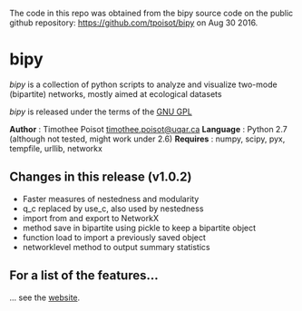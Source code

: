 The code in this repo was obtained from the bipy source code on the public github repository: https://github.com/tpoisot/bipy on Aug 30 2016.
 
# bipy

*bipy* is a collection of python scripts to analyze and visualize two-mode (bipartite) networks, mostly aimed at ecological datasets

*bipy* is released under the terms of the [GNU GPL](http://en.wikipedia.org/wiki/GNU_General_Public_License)

**Author** : Timothee Poisot <timothee.poisot@uqar.ca>
**Language** : Python  2.7 (although not tested, might work under 2.6)
**Requires** : numpy, scipy, pyx, tempfile, urllib, networkx

## Changes in this release (v1.0.2)

* Faster measures of nestedness and modularity
* q_c replaced by use_c, also used by nestedness
* import from and export to NetworkX
* method save in bipartite using pickle to keep a bipartite object
* function load to import a previously saved object
* networklevel method to output summary statistics


## For a list of the features...

... see the [website](http://tpoisot.github.com/bipy/).